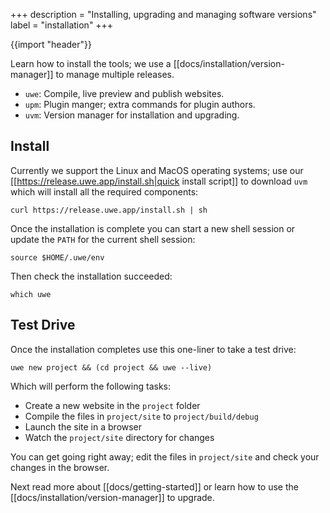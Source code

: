 +++
description = "Installing, upgrading and managing software versions"
label = "installation"
+++

{{import "header"}}

Learn how to install the tools; we use a [[docs/installation/version-manager]] to manage multiple releases.

* `uwe`: Compile, live preview and publish websites.
* `upm`: Plugin manger; extra commands for plugin authors.
* `uvm`: Version manager for installation and upgrading.

## Install

Currently we support the Linux and MacOS operating systems; use our [[https://release.uwe.app/install.sh|quick install script]] to download `uvm` which will install all the required components:

```text
curl https://release.uwe.app/install.sh | sh
```

Once the installation is complete you can start a new shell session or update the `PATH` for the current shell session:

```text
source $HOME/.uwe/env
```

Then check the installation succeeded:

```text
which uwe
```

## Test Drive

Once the installation completes use this one-liner to take a test drive:

```text
uwe new project && (cd project && uwe --live)
```

Which will perform the following tasks:

* Create a new website in the `project` folder
* Compile the files in `project/site` to `project/build/debug`
* Launch the site in a browser
* Watch the `project/site` directory for changes

You can get going right away; edit the files in `project/site` and check your changes in the browser.

Next read more about [[docs/getting-started]] or learn how to use the [[docs/installation/version-manager]] to upgrade.


